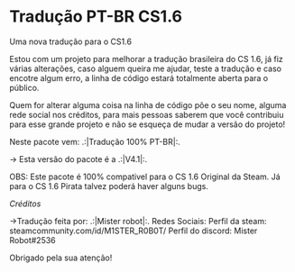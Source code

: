 # Tradução PT-BR CS1.6
Uma nova tradução para o CS1.6

Estou com um projeto para melhorar a tradução brasileira do CS 1.6, já fiz várias alterações, caso alguem queira me ajudar, teste a tradução e caso encotre algum erro, a linha de código estará totalmente aberta para o público.

Quem for alterar alguma coisa na linha de código põe o seu nome, alguma rede social nos créditos, para mais pessoas saberem que você contribuiu para esse grande projeto e não se esqueça de mudar a versão do projeto!

Neste pacote vem:
.:|Tradução 100% PT-BR|:.

-> Esta versão do pacote é a .:|V4.1|:.

OBS: Este pacote é 100% compativel 
para o CS 1.6 Original da Steam.
Já para o CS 1.6 Pirata talvez poderá haver alguns bugs.

*Créditos*

->Tradução feita por: .:|Mister robot|:.
Redes Sociais:
Perfil da steam: steamcommunity.com/id/M1STER_R0B0T/
Perfil do discord: Mister Robot#2536

Obrigado pela sua atenção!
